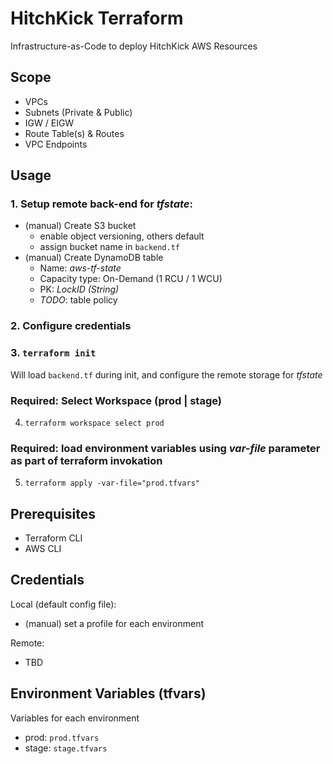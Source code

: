 # HitchKick Terraform
Infrastructure-as-Code to deploy HitchKick AWS Resources

## Scope

* VPCs
* Subnets (Private & Public)
* IGW / EIGW
* Route Table(s) & Routes
* VPC Endpoints

## Usage
### 1. Setup remote back-end for *tfstate*:
* (manual) Create S3 bucket
  - enable object versioning, others default
  - assign bucket name in `backend.tf`
* (manual) Create DynamoDB table
  - Name: *aws-tf-state*
  - Capacity type: On-Demand (1 RCU / 1 WCU)
  - PK: *LockID (String)*
  - *TODO*: table policy
### 2. Configure credentials
### 3. `terraform init`
Will load `backend.tf` during init, and configure the remote storage for *tfstate*

### Required: Select Workspace (prod | stage)
4. `terraform workspace select prod`

### Required: load environment variables using _var-file_ parameter as part of terraform invokation
5. `terraform apply -var-file="prod.tfvars"`

## Prerequisites
* Terraform CLI
* AWS CLI

## Credentials
Local (default config file):
* (manual) set a profile for each environment

Remote:
* TBD

## Environment Variables (tfvars)
Variables for each environment 
* prod: `prod.tfvars`
* stage: `stage.tfvars`
  